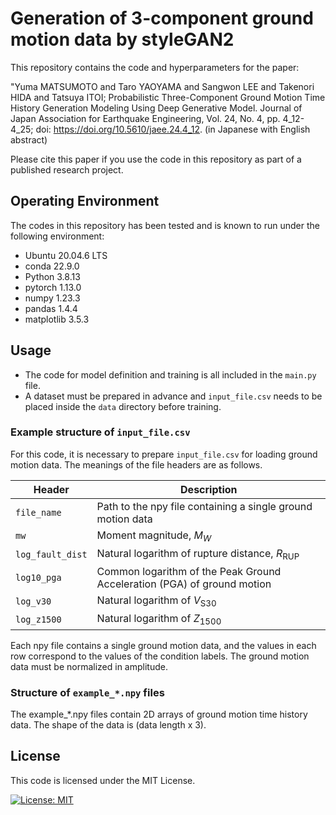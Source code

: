 # Generation of 3-component ground motion data by styleGAN2

This repository contains the code and hyperparameters for the paper:

"Yuma MATSUMOTO and Taro YAOYAMA and Sangwon LEE and Takenori HIDA and Tatsuya ITOI; Probabilistic Three-Component Ground Motion Time History Generation Modeling Using Deep Generative Model. Journal of Japan Association for Earthquake Engineering, Vol. 24, No. 4, pp. 4_12-4_25; doi: https://doi.org/10.5610/jaee.24.4_12. (in Japanese with English abstract)

Please cite this paper if you use the code in this repository as part of a published research project.

## Operating Environment
The codes in this repository has been tested and is known to run under the following environment:
- Ubuntu 20.04.6 LTS
- conda 22.9.0
- Python 3.8.13
- pytorch 1.13.0
- numpy 1.23.3
- pandas 1.4.4
- matplotlib 3.5.3

## Usage
- The code for model definition and training is all included in the `main.py` file.
- A dataset must be prepared in advance and `input_file.csv` needs to be placed inside the `data` directory before training.

### Example structure of `input_file.csv`
For this code, it is necessary to prepare `input_file.csv` for loading ground motion data.
The meanings of the file headers are as follows.

| Header       | Description                                                   |
| ------------ | --------------------------------------------------            |
| `file_name`  | Path to the npy file containing a single ground motion data   |
| `mw`         | Moment magnitude, $M_W$                                       |
| `log_fault_dist` | Natural logarithm of rupture distance, $R_{\mathrm{RUP}}$            |
| `log10_pga`  | Common logarithm of the Peak Ground Acceleration (PGA) of ground motion |
| `log_v30`   | Natural logarithm of $V_{\mathrm{S}30}$                                   |
| `log_z1500`   | Natural logarithm of $Z_{1500}$                                           |

Each npy file contains a single ground motion data, and the values in each row correspond to the values of the condition labels.
The ground motion data must be normalized in amplitude.

### Structure of `example_*.npy` files
The example_*.npy files contain 2D arrays of ground motion time history data. The shape of the data is (data length x 3).

## License
This code is licensed under the MIT License.

[![License: MIT](https://img.shields.io/badge/License-MIT-yellow.svg)](https://opensource.org/licenses/MIT)
